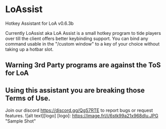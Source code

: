# LoAssist
Hotkey Assistant for LoA v0.6.3b

Currently LoAssist aka LoA Assist is a small hotkey program to tide players over till the client offers better keybinding support.
You can bind any command usable in the "/custom window" to a key of your choice without taking up a hotbar slot.



## Warning 3rd Party programs are against the ToS for LoA
## Using this assistant you are breaking those Terms of Use.

Join our discord https://discord.gg/QgS7RTE to report bugs or request features.
![alt text][logo]
[logo]: https://image.frl/i/6stk99a21x968dlu.JPG "Sample Shot"

